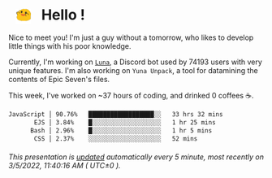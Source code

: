 <h1>   <img src="./spoink.gif" style="vertical-align:middle;" width="30px">   Hello ! </h1>

Nice to meet you! I'm just a guy without a tomorrow, who likes to develop little things with his poor knowledge.

Currently, I'm working on <a href='https://github.com/Asgarrrr/Luna'>`Luna`</a>, a Discord bot used by 74193 users with very unique features. I'm also working on `Yuna Unpack`, a tool for datamining the contents of Epic Seven's files.

This week, I've worked on ~37 hours of coding, and drinked 0 coffees ☕.

```
JavaScript │ 90.76%   ██████████████████░░   33 hrs 32 mins
       EJS │ 3.84%    █░░░░░░░░░░░░░░░░░░░   1 hr 25 mins
      Bash │ 2.96%    █░░░░░░░░░░░░░░░░░░░   1 hr 5 mins
       CSS │ 2.37%    ░░░░░░░░░░░░░░░░░░░░   52 mins
```

###### This presentation is [updated](https://github.com/Asgarrrr) automatically every 5 minute, most recently on 3/5/2022, 11:40:16 AM ( UTC±0 ).